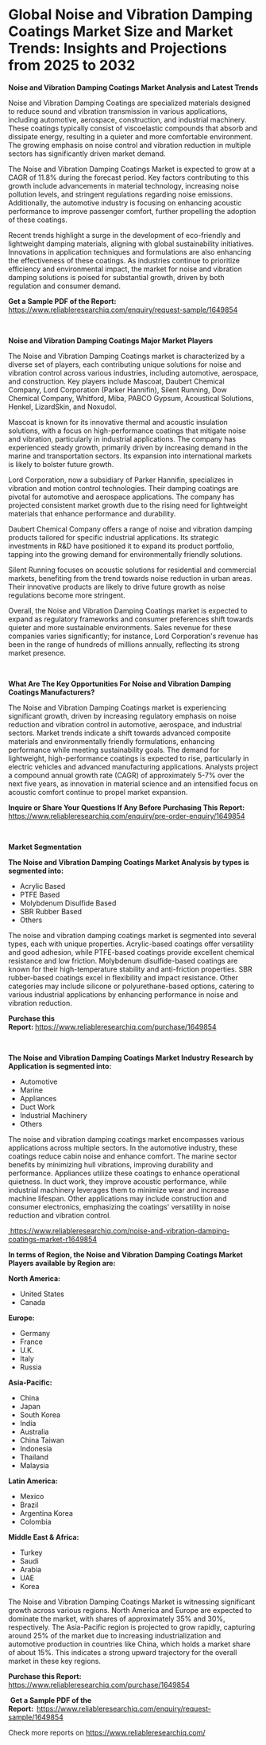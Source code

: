 <p><h1>Global Noise and Vibration Damping Coatings Market Size and Market Trends: Insights and Projections from 2025 to 2032</h1></p><p><strong>Noise and Vibration Damping Coatings Market Analysis and Latest Trends</strong></p>
<p><p>Noise and Vibration Damping Coatings are specialized materials designed to reduce sound and vibration transmission in various applications, including automotive, aerospace, construction, and industrial machinery. These coatings typically consist of viscoelastic compounds that absorb and dissipate energy, resulting in a quieter and more comfortable environment. The growing emphasis on noise control and vibration reduction in multiple sectors has significantly driven market demand.</p><p>The Noise and Vibration Damping Coatings Market is expected to grow at a CAGR of 11.8% during the forecast period. Key factors contributing to this growth include advancements in material technology, increasing noise pollution levels, and stringent regulations regarding noise emissions. Additionally, the automotive industry is focusing on enhancing acoustic performance to improve passenger comfort, further propelling the adoption of these coatings.</p><p>Recent trends highlight a surge in the development of eco-friendly and lightweight damping materials, aligning with global sustainability initiatives. Innovations in application techniques and formulations are also enhancing the effectiveness of these coatings. As industries continue to prioritize efficiency and environmental impact, the market for noise and vibration damping solutions is poised for substantial growth, driven by both regulation and consumer demand.</p></p>
<p><strong>Get a Sample PDF of the Report:&nbsp;</strong> <a href="https://www.reliableresearchiq.com/enquiry/request-sample/1649854?utm_campaign=3136&utm_medium=2&utm_source=Github&utm_content=ia&utm_term=23032025&utm_id=noise-and-vibration-damping-coatings">https://www.reliableresearchiq.com/enquiry/request-sample/1649854</a></p>
<p>&nbsp;</p>
<p><strong>Noise and Vibration Damping Coatings Major Market Players</strong></p>
<p><p>The Noise and Vibration Damping Coatings market is characterized by a diverse set of players, each contributing unique solutions for noise and vibration control across various industries, including automotive, aerospace, and construction. Key players include Mascoat, Daubert Chemical Company, Lord Corporation (Parker Hannifin), Silent Running, Dow Chemical Company, Whitford, Miba, PABCO Gypsum, Acoustical Solutions, Henkel, LizardSkin, and Noxudol.</p><p>Mascoat is known for its innovative thermal and acoustic insulation solutions, with a focus on high-performance coatings that mitigate noise and vibration, particularly in industrial applications. The company has experienced steady growth, primarily driven by increasing demand in the marine and transportation sectors. Its expansion into international markets is likely to bolster future growth.</p><p>Lord Corporation, now a subsidiary of Parker Hannifin, specializes in vibration and motion control technologies. Their damping coatings are pivotal for automotive and aerospace applications. The company has projected consistent market growth due to the rising need for lightweight materials that enhance performance and durability.</p><p>Daubert Chemical Company offers a range of noise and vibration damping products tailored for specific industrial applications. Its strategic investments in R&D have positioned it to expand its product portfolio, tapping into the growing demand for environmentally friendly solutions.</p><p>Silent Running focuses on acoustic solutions for residential and commercial markets, benefiting from the trend towards noise reduction in urban areas. Their innovative products are likely to drive future growth as noise regulations become more stringent.</p><p>Overall, the Noise and Vibration Damping Coatings market is expected to expand as regulatory frameworks and consumer preferences shift towards quieter and more sustainable environments. Sales revenue for these companies varies significantly; for instance, Lord Corporation's revenue has been in the range of hundreds of millions annually, reflecting its strong market presence.</p></p>
<p>&nbsp;</p>
<p><strong>What Are The Key Opportunities For Noise and Vibration Damping Coatings Manufacturers?</strong></p>
<p><p>The Noise and Vibration Damping Coatings market is experiencing significant growth, driven by increasing regulatory emphasis on noise reduction and vibration control in automotive, aerospace, and industrial sectors. Market trends indicate a shift towards advanced composite materials and environmentally friendly formulations, enhancing performance while meeting sustainability goals. The demand for lightweight, high-performance coatings is expected to rise, particularly in electric vehicles and advanced manufacturing applications. Analysts project a compound annual growth rate (CAGR) of approximately 5-7% over the next five years, as innovation in material science and an intensified focus on acoustic comfort continue to propel market expansion.</p></p>
<p><strong>Inquire or Share Your Questions If Any Before Purchasing This Report:</strong> <a href="https://www.reliableresearchiq.com/enquiry/pre-order-enquiry/1649854?utm_campaign=3136&utm_medium=2&utm_source=Github&utm_content=ia&utm_term=23032025&utm_id=noise-and-vibration-damping-coatings">https://www.reliableresearchiq.com/enquiry/pre-order-enquiry/1649854</a></p>
<p>&nbsp;</p>
<p><strong>Market Segmentation</strong></p>
<p><strong>The Noise and Vibration Damping Coatings Market Analysis by types is segmented into:</strong></p>
<p><ul><li>Acrylic Based</li><li>PTFE Based</li><li>Molybdenum Disulfide Based</li><li>SBR Rubber Based</li><li>Others</li></ul></p>
<p><p>The noise and vibration damping coatings market is segmented into several types, each with unique properties. Acrylic-based coatings offer versatility and good adhesion, while PTFE-based coatings provide excellent chemical resistance and low friction. Molybdenum disulfide-based coatings are known for their high-temperature stability and anti-friction properties. SBR rubber-based coatings excel in flexibility and impact resistance. Other categories may include silicone or polyurethane-based options, catering to various industrial applications by enhancing performance in noise and vibration reduction.</p></p>
<p><strong>Purchase this Report:&nbsp;</strong><a href="https://www.reliableresearchiq.com/purchase/1649854?utm_campaign=3136&utm_medium=2&utm_source=Github&utm_content=ia&utm_term=23032025&utm_id=noise-and-vibration-damping-coatings">https://www.reliableresearchiq.com/purchase/1649854</a></p>
<p>&nbsp;</p>
<p><strong>The Noise and Vibration Damping Coatings Market Industry Research by Application is segmented into:</strong></p>
<p><ul><li>Automotive</li><li>Marine</li><li>Appliances</li><li>Duct Work</li><li>Industrial Machinery</li><li>Others</li></ul></p>
<p><p>The noise and vibration damping coatings market encompasses various applications across multiple sectors. In the automotive industry, these coatings reduce cabin noise and enhance comfort. The marine sector benefits by minimizing hull vibrations, improving durability and performance. Appliances utilize these coatings to enhance operational quietness. In duct work, they improve acoustic performance, while industrial machinery leverages them to minimize wear and increase machine lifespan. Other applications may include construction and consumer electronics, emphasizing the coatings' versatility in noise reduction and vibration control.</p></p>
<p><a href="https://www.reliableresearchiq.com/noise-and-vibration-damping-coatings-market-r1649854?utm_campaign=3136&utm_medium=2&utm_source=Github&utm_content=ia&utm_term=23032025&utm_id=noise-and-vibration-damping-coatings">&nbsp;https://www.reliableresearchiq.com/noise-and-vibration-damping-coatings-market-r1649854</a></p>
<p><strong>In terms of Region, the Noise and Vibration Damping Coatings Market Players available by Region are:</strong></p>
<p>
    <p> <strong> North America: </strong>
        <ul>
            <li>United States</li>
            <li>Canada</li>
        </ul>
        </p> 
    <p> <strong> Europe: </strong>
        <ul>
            <li>Germany</li>
            <li>France</li>
            <li>U.K.</li>
            <li>Italy</li>
            <li>Russia</li>
        </ul>
        </p> 
    <p> <strong> Asia-Pacific: </strong>
        <ul>
            <li>China</li>
            <li>Japan</li>
            <li>South Korea</li>
            <li>India</li>
            <li>Australia</li>
            <li>China Taiwan</li>
            <li>Indonesia</li>
            <li>Thailand</li>
            <li>Malaysia</li>
        </ul>
        </p> 
    <p> <strong> Latin America: </strong>
        <ul>
            <li>Mexico</li>
            <li>Brazil</li>
            <li>Argentina Korea</li>
            <li>Colombia</li>
        </ul>
        </p> 
    <p> <strong> Middle East & Africa: </strong>
        <ul>
            <li>Turkey</li>
            <li>Saudi</li>
            <li>Arabia</li>
            <li>UAE</li>
            <li>Korea</li>
        </ul>
    </p>
    </p>
<p><p>The Noise and Vibration Damping Coatings Market is witnessing significant growth across various regions. North America and Europe are expected to dominate the market, with shares of approximately 35% and 30%, respectively. The Asia-Pacific region is projected to grow rapidly, capturing around 25% of the market due to increasing industrialization and automotive production in countries like China, which holds a market share of about 15%. This indicates a strong upward trajectory for the overall market in these key regions.</p></p>
<p><strong>Purchase this Report: </strong><a href="https://www.reliableresearchiq.com/purchase/1649854?utm_campaign=3136&utm_medium=2&utm_source=Github&utm_content=ia&utm_term=23032025&utm_id=noise-and-vibration-damping-coatings">https://www.reliableresearchiq.com/purchase/1649854</a></p>
<p>&nbsp;<strong>Get a Sample PDF of the Report:&nbsp;&nbsp;</strong><a href="https://www.reliableresearchiq.com/enquiry/request-sample/1649854?utm_campaign=3136&utm_medium=2&utm_source=Github&utm_content=ia&utm_term=23032025&utm_id=noise-and-vibration-damping-coatings">https://www.reliableresearchiq.com/enquiry/request-sample/1649854</a></p>
<p><strong></strong></p>
<p>Check more reports on <a href="https://www.reliableresearchiq.com/?utm_campaign=3136&utm_medium=2&utm_source=Github&utm_content=ia&utm_term=23032025&utm_id=noise-and-vibration-damping-coatings">https://www.reliableresearchiq.com/</a></p>